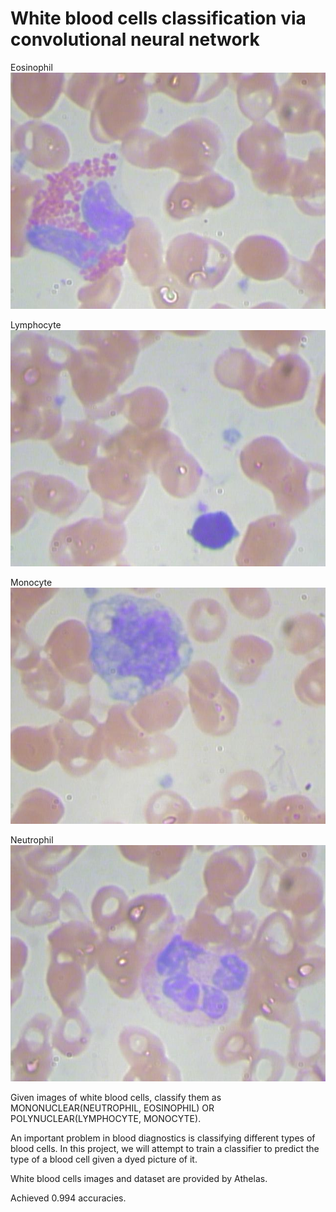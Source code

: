 # White blood cells classification via convolutional neural network

Eosinophil
<br /> 
![Pictures](Pictures/eosinophil.jpg)

Lymphocyte
<br /> 
![Pictures](Pictures/lymphocyte.jpg)

Monocyte
<br /> 
![Pictures](Pictures/monocyte.jpg)

Neutrophil
<br /> 
![Pictures](Pictures/neutrophil.jpg)

Given images of white blood cells, classify them as MONONUCLEAR(NEUTROPHIL, EOSINOPHIL) OR POLYNUCLEAR(LYMPHOCYTE, MONOCYTE).

An important problem in blood diagnostics is classifying different types of blood cells. In this project, we will attempt to train a classifier to predict the type of a blood cell given a dyed picture of it.

White blood cells images and dataset are provided by Athelas.

Achieved 0.994 accuracies.


